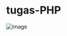 # tugas-PHP

![image](https://github.com/zakkoy67/tugas-PHP/assets/118705766/b66c1dec-4af4-4337-9d56-c70f55885827)
